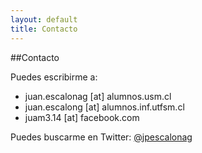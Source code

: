 ```yaml
---
layout: default
title: Contacto
---
```


##Contacto

Puedes escribirme a:

* juan.escalonag [at] alumnos.usm.cl
* juan.escalong [at] alumnos.inf.utfsm.cl
* juam3.14 [at] facebook.com


Puedes buscarme en Twitter:
<a href="http://twitter.com/jpescalonag" target="_blank">@jpescalonag</a>
